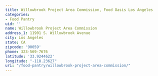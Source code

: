 ```yaml
---
title: Willowbrook Project Area Commission, Food Oasis Los Angeles
categories:
- Food Pantry
uid: ''
name: Willowbrook Project Area Commission
address_1: 11901 S. Willowbrook Avenue
city: Los Angeles
state: CA
zipcode: '90059'
phone: 323-569-7676
latitude: '33.9244622'
longitude: "-118.23627"
uri: "/food-pantry/willowbrook-project-area-commission/"
---
```


